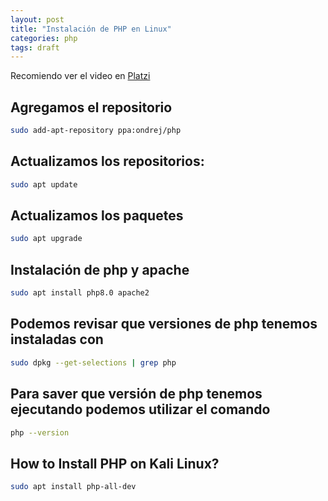 ```yaml
---
layout: post
title: "Instalación de PHP en Linux"
categories: php
tags: draft
---
```


Recomiendo ver el video en [Platzi](https://platzi.com/clases/2646-php/44433-instalacion-de-php-en-linux/)

## Agregamos el repositorio

```bash
sudo add-apt-repository ppa:ondrej/php
```

## Actualizamos los repositorios:

```bash
sudo apt update
```

## Actualizamos los paquetes

```bash
sudo apt upgrade
```

## Instalación de php y apache

```bash
sudo apt install php8.0 apache2
```

## Podemos revisar que versiones de php tenemos instaladas con

```bash
sudo dpkg --get-selections | grep php
```

## Para saver que versión de php tenemos ejecutando podemos utilizar el comando

```bash
php --version
```

## How to Install PHP on Kali Linux?

```bash
sudo apt install php-all-dev
```
